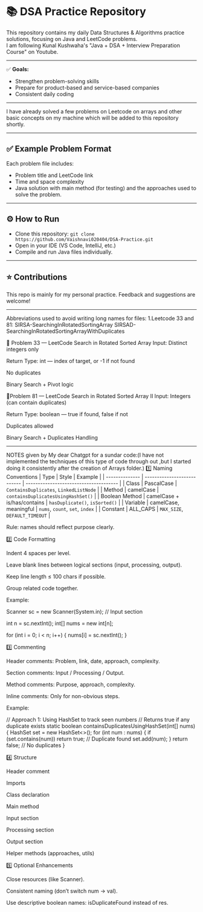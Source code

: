 # 📚 DSA Practice Repository

This repository contains my daily Data Structures & Algorithms practice solutions, focusing on Java and LeetCode problems.  
I am following Kunal Kushwaha's "Java + DSA + Interview Preparation Course" on Youtube.

---

✅ **Goals:**
- Strengthen problem-solving skills
- Prepare for product-based and service-based companies
- Consistent daily coding

---

I have already solved a few problems on Leetcode on arrays and other basic concepts on my machine which will be added to this repository shortly.

---

## ✅ Example Problem Format

Each problem file includes:
- Problem title and LeetCode link
- Time and space complexity
- Java solution with main method (for testing) and the approaches used to solve the problem.

---

## ⚙️ How to Run

- Clone this repository:
  `git clone https://github.com/Vaishnavi020404/DSA-Practice.git`
- Open in your IDE (VS Code, IntelliJ, etc.)
- Compile and run Java files individually.

---

## ⭐ Contributions

This repo is mainly for my personal practice.
Feedback and suggestions are welcome!

---

Abbreviations used to avoid writing long names for files:
1.Leetcode 33 and 81:
SIRSA-SearchingInRotatedSortingArray
SIRSAD-SearchingInRotatedSortingArrayWithDuplicates 

🔹 Problem 33 — LeetCode Search in Rotated Sorted Array
Input: Distinct integers only

Return Type: int — index of target, or -1 if not found

No duplicates

Binary Search + Pivot logic

🔹Problem 81 — LeetCode Search in Rotated Sorted Array II
Input: Integers (can contain duplicates)

Return Type: boolean — true if found, false if not

Duplicates allowed

Binary Search + Duplicates Handling


---

NOTES given by My dear Chatgpt for a sundar code:(I have not implemented the techniques of this type of code through out ,but I started doing it consistently after the creation of Arrays folder.)
1️⃣ Naming Conventions
| Type           | Style                       | Example                                |
| -------------- | --------------------------- | -------------------------------------- |
| Class          | PascalCase                  | `ContainsDuplicates`, `LinkedListNode` |
| Method         | camelCase                   | `containsDuplicatesUsingHashSet()`     |
| Boolean Method | camelCase + is/has/contains | `hasDuplicate()`, `isSorted()`         |
| Variable       | camelCase, meaningful       | `nums`, `count`, `set`, `index`        |
| Constant       | ALL\_CAPS                   | `MAX_SIZE`, `DEFAULT_TIMEOUT`          |


Rule: names should reflect purpose clearly.

2️⃣ Code Formatting

Indent 4 spaces per level.

Leave blank lines between logical sections (input, processing, output).

Keep line length ≤ 100 chars if possible.

Group related code together.

Example:

Scanner sc = new Scanner(System.in); // Input section

int n = sc.nextInt();
int[] nums = new int[n];

for (int i = 0; i < n; i++) {
    nums[i] = sc.nextInt();
}

3️⃣ Commenting

Header comments: Problem, link, date, approach, complexity.

Section comments: Input / Processing / Output.

Method comments: Purpose, approach, complexity.

Inline comments: Only for non-obvious steps.

Example:

// Approach 1: Using HashSet to track seen numbers
// Returns true if any duplicate exists
static boolean containsDuplicatesUsingHashSet(int[] nums) {
    HashSet<Integer> set = new HashSet<>();
    for (int num : nums) {
        if (set.contains(num)) return true; // Duplicate found
        set.add(num);
    }
    return false; // No duplicates
}

4️⃣ Structure

Header comment

Imports

Class declaration

Main method

Input section

Processing section

Output section

Helper methods (approaches, utils)

5️⃣ Optional Enhancements

Close resources (like Scanner).

Consistent naming (don’t switch num → val).

Use descriptive boolean names: isDuplicateFound instead of res.







